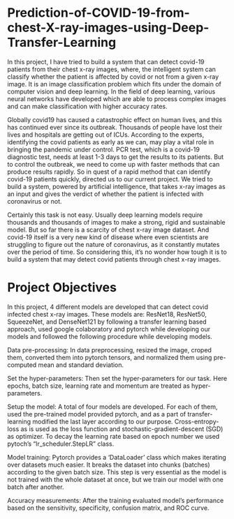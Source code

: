 # Prediction-of-COVID-19-from-chest-X-ray-images-using-Deep-Transfer-Learning
In this project, I have tried to build a system that can detect covid-19 patients from their chest x-ray images, where, the intelligent system can classify whether the patient is affected by covid or not from a given x-ray image. It is an image classification problem which fits under the domain of computer vision and deep learning. In the field of deep learning, various neural networks have developed which are able to process complex images and can make classification with higher accuracy rates.

Globally covid19 has caused a catastrophic effect on human lives, and this has continued ever since its outbreak. Thousands of people have lost their lives and hospitals are getting out of ICUs. According to the experts, identifying the covid patients as early as we can, may play a vital role in bringing the pandemic under control. PCR test, which is a covid-19 diagnostic test, needs at least 1-3 days to get the results to its patients. But to control the outbreak, we need to come up with faster methods that can produce results rapidly. So in quest of a rapid method that can identify covid-19 patients quickly, directed us to our current project. We tried to build a system, powered by artificial intelligence, that takes x-ray images as an input and gives the verdict of whether the patient is infected with coronavirus or not. 

Certainly this task is not easy. Usually deep learning models require thousands and thousands of images to make a strong, rigid and sustainable model. But so far there is a scarcity of chest x-ray image dataset. And covid-19 itself is a very new kind of disease where even scientists are struggling to figure out the nature of coronavirus, as it constantly mutates over the period of time. So considering this, it’s no wonder how tough it is to build a system that may detect covid patients through chest x-ray images.

# Project Objectives
In this project, 4 different models are developed that can detect covid infected chest x-ray images. These models are: ResNet18, ResNet50, SqueezeNet, and DenseNet121 by following a transfer learning based approach, used google colaboratory and pytorch while developing our models and followed the following procedure while developing models.

Data pre-processing:
In data preprocessing, resized the image, croped them, converted them into pytorch tensors, and normalized them using pre-computed mean and standard deviation.


Set the hyper-parameters: 
Then set the hyper-parameters for our task. Here epochs, batch size, learning rate and momentum are treated as hyper-parameters.

Setup the model: 
A total of four models are developed. For each of them, used the pre-trained model provided pytorch, and as a part of transfer-learning modified the last layer according to our purpose. Cross-entropy-loss as is used as the loss function and stochastic-gradient-descent (SGD) as optimizer. To decay the learning rate based on epoch number we used pytoch’s “lr_scheduler.StepLR” class.


Model training: 
Pytorch provides a ‘DataLoader’ class which makes iterating over datasets much easier. It breaks the dataset into chunks (batches) according to the given batch size. This step is very essential as the model is not trained with the whole dataset at once, but we train our model with one batch after another.


Accuracy measurements: 
After the training evaluated model’s performance based on the sensitivity, specificity, confusion matrix, and ROC curve. 
